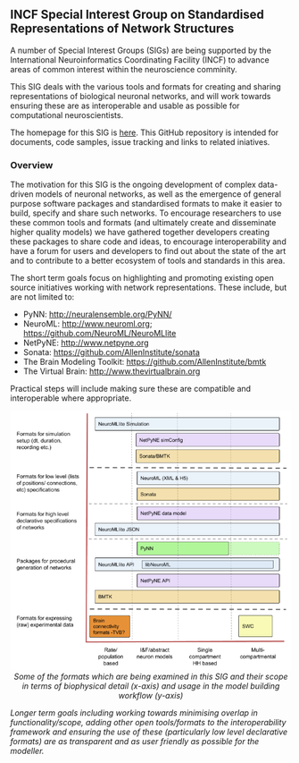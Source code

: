 ## INCF Special Interest Group on Standardised Representations of Network Structures

A number of Special Interest Groups (SIGs) are being supported by the International Neuroinformatics Coordinating Facility (INCF) to advance areas of common interest within the neuroscience comminity.  

This SIG deals with the various tools and formats for creating and sharing representations of biological neuronal networks, and will work towards ensuring these are as interoperable and usable as possible for computational neuroscientists. 

The homepage for this SIG is [here](https://www.incf.org/activities/standards-and-best-practices/incf-special-interest-groups). This GitHub repository is intended for documents, code samples, issue tracking and links to related iniatives. 

### Overview

The motivation for this SIG is the ongoing development of complex data-driven models of neuronal networks, as well as the emergence of general purpose software packages and standardised formats to make it easier to build, specify and share such networks. To encourage researchers to use these common tools and formats (and ultimately create and disseminate higher quality models) we have gathered together developers creating these packages to share code and ideas, to encourage interoperability and have a forum for users and developers to find out about the state of the art and to contribute to a better ecosystem of tools and standards in this area.


The short term goals focus on highlighting and promoting existing open source initiatives working with network representations. These include, but are not limited to:  

- PyNN: http://neuralensemble.org/PyNN/ 
- NeuroML: http://www.neuroml.org; https://github.com/NeuroML/NeuroMLlite 
- NetPyNE: http://www.netpyne.org   
- Sonata: https://github.com/AllenInstitute/sonata 
- The Brain Modeling Toolkit: https://github.com/AllenInstitute/bmtk 
- The Virtual Brain: http://www.thevirtualbrain.org 

Practical steps will include making sure these are compatible and interoperable where appropriate.

<p align="center"><img src="images/Formats.png"><br/><i>Some of the formats which are being examined in this SIG and their scope in terms of biophysical detail (x-axis) and usage in the model building workflow (y-axis)</i-></p>

Longer term goals including working towards minimising overlap in functionality/scope, adding other open tools/formats to the interoperability framework and ensuring the use of these (particularly low level declarative formats) are as transparent and as user friendly as possible for the modeller. 


